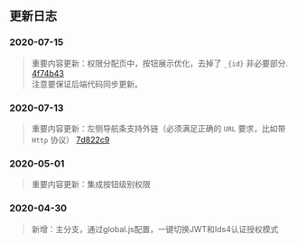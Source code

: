 
## 更新日志

###  2020-07-15  
> 重要内容更新：权限分配页中，按钮展示优化，去掉了 `_{id}` 非必要部分.  [4f74b43](https://github.com/anjoy8/Blog.Admin/commit/4f74b43ba0cfa59166391cdfe01b2d4e8492fce5)  
> 注意要保证后端代码同步更新。


###  2020-07-13  
> 重要内容更新：左侧导航条支持外链（必须满足正确的 `URL` 要求，比如带 `Http` 协议） [7d822c9](https://github.com/anjoy8/Blog.Admin/commit/7d822c987c39ec7b00deb1c5b1c54c06b023f928)


###  2020-05-01  
> 重要内容更新：集成按钮级别权限


###  2020-04-30  
> 新增：主分支，通过global.js配置，一键切换JWT和Ids4认证授权模式    

